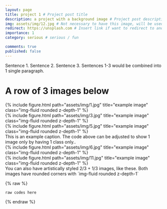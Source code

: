 ```yaml
---
layout: page
title: project 1 # Project post title
description: a project with a background image # Project post description
img: assets/img/12.jpg # Not necessary to have this image, will be used as thumbnail
redirect: https://unsplash.com # Insert link if want to redirect to another website, else ignore/remove this.
importance: 1
category: serious # serious / fun

comments: true
published: false
---
```


Sentence 1.
Sentence 2.
Sentence 3.
Sentences 1-3 would be combined into 1 single paragraph.

# A row of 3 images below
<div class="row">
    <div class="col-sm mt-3 mt-md-0">
        {% include figure.html path="assets/img/1.jpg" title="example image" class="img-fluid rounded z-depth-1" %}
    </div>
    <div class="col-sm mt-3 mt-md-0">
        {% include figure.html path="assets/img/3.jpg" title="example image" class="img-fluid rounded z-depth-1" %}
    </div>
    <div class="col-sm mt-3 mt-md-0">
        {% include figure.html path="assets/img/5.jpg" title="example image" class="img-fluid rounded z-depth-1" %}
    </div>
</div>
<div class="caption">
    This is an example caption. The code above can be adjusted to show 1 image only by having 1 class only..
</div>

<div class="row justify-content-sm-center">
    <div class="col-sm-8 mt-3 mt-md-0">
        {% include figure.html path="assets/img/6.jpg" title="example image" class="img-fluid rounded z-depth-1" %}
    </div>
    <div class="col-sm-4 mt-3 mt-md-0">
        {% include figure.html path="assets/img/11.jpg" title="example image" class="img-fluid rounded z-depth-1" %}
    </div>
</div>
<div class="caption">
    You can also have artistically styled 2/3 + 1/3 images, like these.
    Both images have rounded corners with `img-fluid rounded z-depth-1`
</div>

{% raw %}
```html
raw codes here
```
{% endraw %}